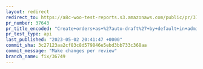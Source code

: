 ```yaml
---
layout: redirect
redirect_to: https://a8c-woo-test-reports.s3.amazonaws.com/public/pr/37643/api/index.html
pr_number: 37643
pr_title_encoded: "Create+orders+as+%27auto-draft%27+by+default+in+admin"
pr_test_type: api
last_published: "2023-05-02 20:41:47 +0000"
commit_sha: 3c27123aa2cf83c8d579846e5ebd3bb733c368aa
commit_message: "Make changes per review"
branch_name: fix/36749
---
```

